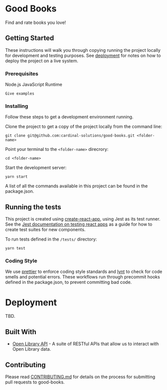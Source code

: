 # Good Books

Find and rate books you love!

## Getting Started

These instructions will walk you through copying running the project locally for development and testing purposes. See [deployment](#deployment) for notes on how to deploy the project on a live system.

### Prerequisites

Node.js JavaScript Runtime

```
Give examples
```

### Installing

Follow these steps to get a development environment running.

Clone the project to get a copy of the project locally from the command line:

```
git clone git@github.com:cardinal-solutions/good-books.git <folder-name>
```

Point your terminal to the `<folder-name>` direcrory:

```
cd <folder-name>
```

Start the development server:

```
yarn start
```

A list of all the commands available in this project can be found in the package.json.

## Running the tests

This project is created using [create-react-app](https://github.com/facebook/create-react-app), using Jest as its test runner. See the [Jest documentation on testing react apps](https://jestjs.io/docs/en/tutorial-react) as a guide for how to create test suites for new components.

To run tests defined in the `/tests/` directory:

```
yarn test
```

### Coding Style

We use [prettier](https://github.com/prettier/prettier) to enforce coding style standards and [lynt](https://github.com/saadq/lynt) to check for code smells and potential errors. These workflows run through precommit hooks defined in the package.json, to prevent committing bad code.

# Deployment

TBD.

## Built With

- [Open Library API](https://openlibrary.org/developers/api) - A suite of RESTful APIs that allow us to interact with Open Library data.

## Contributing

Please read [CONTRIBUTING.md](../docs/CONTRIBUTING.md) for details on the process for submitting pull requests to good-books.
